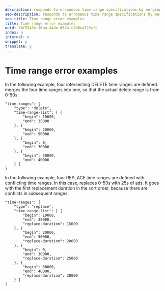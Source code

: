 ```yaml
---
description: responds to erroneous time range specifications by merging or replacing the time ranges as appropriate.
seo-description: responds to erroneous time range specifications by merging or replacing the time ranges as appropriate.
seo-title: Time range error examples
title: Time range error examples
uuid: 7bf5548b-16ba-44de-8534-c2b8ca723cfc
index: n
internal: n
snippet: y
translate: y
---
```


# Time range error examples

In the following example, four intersecting DELETE time ranges are defined.  <!-- PH element: phrases/primetime-sdk-name --> merges the four time ranges into one, so that the actual delete range is from 0-50s.
```
"time-ranges": {
    "type": "delete",
    "time-range-list": [ {
        "begin": 10000,
        "end": 35000
    }, {
        "begin": 20000,
        "end": 50000
    }, {
        "begin": 0,
        "end": 30000
    }, {
        "begin": 30000,
        "end": 40000
    } ]
}

```

In the following example, four REPLACE time ranges are defined with conflicting time ranges. In this case,  <!-- PH element: phrases/primetime-sdk-name --> replaces 0-50s with 25s of ads. It goes with the first replacement duration in the sort order, because there are conflicts in subsequent ranges.
```
"time-ranges": {
    "type": "replace",
    "time-range-list": [ {
        "begin": 10000,
        "end": 35000,
        "replace-duration": 15000
    }, {
        "begin": 20000,
        "end": 50000,
        "replace-duration": 20000
    }, {
        "begin": 0,
        "end": 30000,
        "replace-duration": 25000
    }, {
        "begin": 30000,
        "end": 40000,
        "replace-duration": 30000
    } ]
}

```

